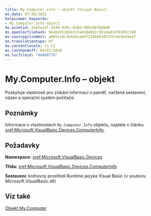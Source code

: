 ```yaml
---
title: My.Computer.info – objekt (Visual Basic)
ms.date: 07/20/2015
helpviewer_keywords:
- My.Computer.Info object
ms.assetid: 2eb2aa5f-303d-426c-918d-989c8b7b08d0
ms.openlocfilehash: 9eabd2538d43c5a0104032c501da8cbf81b5c74d
ms.sourcegitcommit: a885cc8c3e444ca6471348893d5373c6e9e49a47
ms.translationtype: HT
ms.contentlocale: cs-CZ
ms.lasthandoff: 09/07/2018
ms.locfileid: "44068778"
---
```

# <a name="mycomputerinfo-object"></a>My.Computer.Info – objekt
Poskytuje vlastnosti pro získání informací o paměť, načtená sestavení, název a operační systém počítače.  
  
## <a name="remarks"></a>Poznámky  
 Informace o vlastnostech `My.Computer.Info` objektu, najdete v článku <xref:Microsoft.VisualBasic.Devices.ComputerInfo>.  
  
## <a name="requirements"></a>Požadavky  
 **Namespace:** <xref:Microsoft.VisualBasic.Devices>  
  
 **Třída:** <xref:Microsoft.VisualBasic.Devices.ComputerInfo>  
  
 **Sestavení:** knihovny prostředí Runtime jazyka Visual Basic (v souboru Microsoft.VisualBasic.dll)  
  
## <a name="see-also"></a>Viz také  
 [Objekt My.Computer](../../../visual-basic/language-reference/objects/my-computer-object.md)

